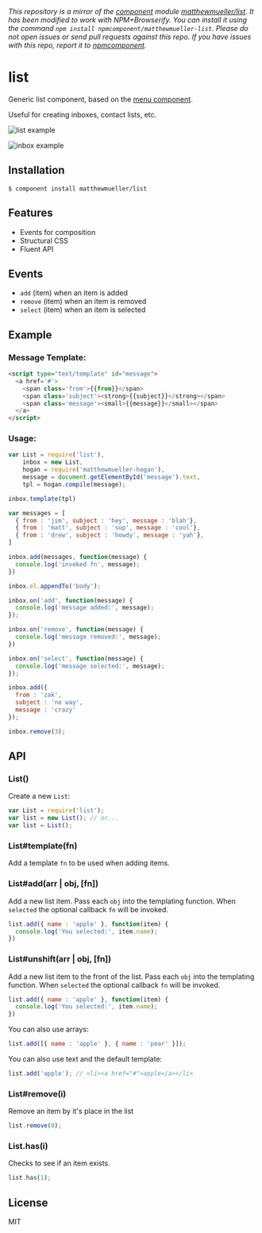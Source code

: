 *This repository is a mirror of the [component](http://component.io) module [matthewmueller/list](http://github.com/matthewmueller/list). It has been modified to work with NPM+Browserify. You can install it using the command `npm install npmcomponent/matthewmueller-list`. Please do not open issues or send pull requests against this repo. If you have issues with this repo, report it to [npmcomponent](https://github.com/airportyh/npmcomponent).*
# list

Generic list component, based on the [menu component](https://github.com/component/menu).

Useful for creating inboxes, contact lists, etc.

![list example](http://f.cl.ly/items/0R073N0e1f0b0a390z3Y/Screen%20Shot%202012-10-21%20at%201.51.31%20PM.png)

![inbox example](http://f.cl.ly/items/0G091L250Q2c0n002b0b/Screen%20Shot%202012-10-21%20at%204.40.04%20PM.png)

## Installation

    $ component install matthewmueller/list

## Features

* Events for composition
* Structural CSS
* Fluent API

## Events

* `add` (item) when an item is added
* `remove` (item) when an item is removed
* `select` (item) when an item is selected

## Example

### Message Template:

```html
<script type="text/template" id="message">
  <a href='#'>
    <span class='from'>{{from}}</span>
    <span class='subject'><strong>{{subject}}</strong></span>
    <span class='message'><small>{{message}}</small></span>
  </a>
</script>
```

### Usage:

```js
var List = require('list'),
    inbox = new List,
    hogan = require('matthewmueller-hogan'),
    message = document.getElementById('message').text,
    tpl = hogan.compile(message);

inbox.template(tpl)

var messages = [
  { from : 'jim', subject : 'hey', message : 'blah'},
  { from : 'matt', subject : 'sup', message : 'cool'},
  { from : 'drew', subject : 'howdy', message : 'yah'},
]

inbox.add(messages, function(message) {
  console.log('invoked fn', message);
})

inbox.el.appendTo('body');

inbox.on('add', function(message) {
  console.log('message added:', message);
});

inbox.on('remove', function(message) {
  console.log('message removed:', message);
})

inbox.on('select', function(message) {
  console.log('message selected:', message);
});

inbox.add({
  from : 'zak',
  subject : 'no way',
  message : 'crazy'
});

inbox.remove(3);
```

## API

### List()

Create a new `List`:

```js
var List = require('list');
var list = new List(); // or...
var list = List();
```

### List#template(fn)

Add a template `fn` to be used when adding items.

### List#add(arr | obj, [fn])

Add a new list item. Pass each `obj` into the templating function. When `selected` the optional callback `fn` will be invoked.

```js
list.add({ name : 'apple' }, function(item) {
  console.log('You selected:', item.name);
})
```

### List#unshift(arr | obj, [fn])

Add a new list item to the front of the list. Pass each `obj` into the templating function. When `selected` the optional callback `fn` will be invoked.

```js
list.add({ name : 'apple' }, function(item) {
  console.log('You selected:', item.name);
})
```

You can also use arrays:

```js
list.add([{ name : 'apple' }, { name : 'pear' }]);
```

You can also use text and the default template:

```js
list.add('apple'); // <li><a href="#">apple</a></li>
```

### List#remove(i)

Remove an item by it's place in the list

```js
list.remove(0);
```

### List.has(i)

Checks to see if an item exists.

```js
list.has(1);
```

## License

  MIT
